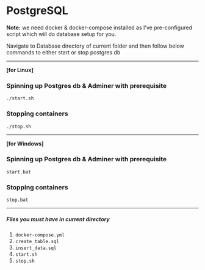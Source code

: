 
# PostgreSQL


**Note:** we  need docker & docker-compose installed as I've pre-configured script which will do database setup for you.

Navigate to Database directory of current folder and then follow below commands to either start or stop postgres db

---

**[for Linux]**
### Spinning up Postgres db & Adminer with prerequisite
	./start.sh
### Stopping containers
	./stop.sh


---
**[for Windows]**
### Spinning up Postgres db & Adminer with prerequisite
	start.bat
### Stopping containers
	stop.bat

---
##### Files you must have in current directory
1. `docker-compose.yml`
2. `create_table.sql`
3. `insert_data.sql`
4. `start.sh`
5. `stop.sh`